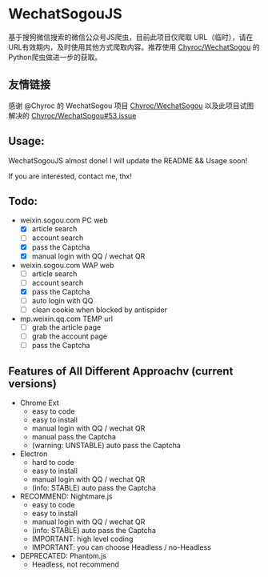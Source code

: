 # WechatSogouJS
基于搜狗微信搜索的微信公众号JS爬虫，目前此项目仅爬取 URL（临时），请在URL有效期内，及时使用其他方式爬取内容。推荐使用
[Chyroc/WechatSogou](https://github.com/Chyroc/WechatSogou) 的Python爬虫做进一步的获取。

## 友情链接
感谢 @Chyroc 的 WechatSogou 项目 [Chyroc/WechatSogou](https://github.com/Chyroc/WechatSogou) 以及此项目试图解决的 [Chyroc/WechatSogou#53 issue](https://github.com/Chyroc/WechatSogou/issues/53)

## Usage:
WechatSogouJS almost done! I will update the README && Usage soon! 

If you are interested, contact me, thx! 

## Todo:
- weixin.sogou.com PC web 
    - [x] article search     
    - [ ] account search
    - [x] pass the Captcha
    - [x] manual login with QQ / wechat QR 
- weixin.sogou.com WAP web
    - [ ] article search
    - [ ] account search
    - [x] pass the Captcha
    - [ ] auto login with QQ
    - [ ] clean cookie when blocked by antispider
- mp.weixin.qq.com TEMP url
    - [ ] grab the article page
    - [ ] grab the account page
    - [ ] pass the Captcha

## Features of All Different Approachv (current versions)
- Chrome Ext
    - easy to code 
    - easy to install 
    - manual login with QQ / wechat QR
    - manual pass the Captcha 
    - (warning: UNSTABLE) auto pass the Captcha
- Electron
    - hard to code 
    - easy to install 
    - manual login with QQ / wechat QR
    - (info: STABLE) auto pass the Captcha
- RECOMMEND: Nightmare.js
    - easy to code 
    - easy to install 
    - manual login with QQ / wechat QR
    - (info: STABLE) auto pass the Captcha
    - IMPORTANT: high level coding
    - IMPORTANT: you can choose Headless / no-Headless
- DEPRECATED: Phantom.js
    - Headless, not recommend